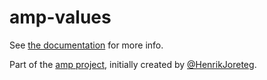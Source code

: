 # amp-values

See [the documentation](http://amp.ampersandjs.com#amp-values) for more info.

Part of the [amp project](http://amp.ampersandjs.com#amp-values), initially created by [@HenrikJoreteg](http://twitter.com/henrikjoreteg).